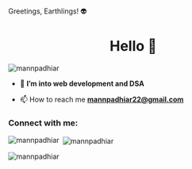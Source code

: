 Greetings, Earthlings! 👽

<!--
**mannpadhiar/mannpadhiar** is a ✨ _special_ ✨ repository because its `README.md` (this file) appears on your GitHub profile.

Here are some ideas to get you started:

- 🔭 I’m currently working on ...
- 🌱 I’m currently learning ...
- 👯 I’m looking to collaborate on ...
- 🤔 I’m looking for help with ...
- 💬 Ask me about ...
- 📫 How to reach me: ...
- 😄 Pronouns: ...
- ⚡ Fun fact: ...
-->
<h1 align="center">Hello 👋</h1>


<p align="left"> <img src="https://komarev.com/ghpvc/?username=mannpadhiar&label=Profile%20views&color=0e75b6&style=flat" alt="mannpadhiar" /> </p>

- 🌱  **I’m into web development and DSA**

- 📫 How to reach me **mannpadhiar22@gmail.com**

<h3 align="left">Connect with me:</h3>
<p align="left">
</p>

<p><img align="left" src="https://github-readme-stats.vercel.app/api/top-langs?username=mannpadhiar&show_icons=true&locale=en&layout=compact" alt="mannpadhiar" /></p>

<p>&nbsp;<img align="center" src="https://github-readme-stats.vercel.app/api?username=mannpadhiar&show_icons=true&locale=en" alt="mannpadhiar" /></p>

<p><img align="center" src="https://github-readme-streak-stats.herokuapp.com/?user=mannpadhiar&" alt="mannpadhiar" /></p>
